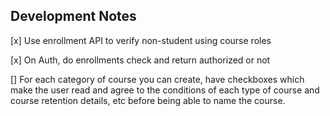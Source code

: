 ## Development Notes

[x] Use enrollment API to verify non-student using course roles

[x] On Auth, do enrollments check and return authorized or not

[] For each category of course you can create, have checkboxes which make the user read and agree to the conditions of each type of course and course retention details, etc before being able to name the course. 

